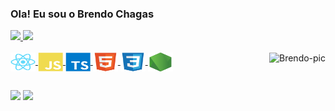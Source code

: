 ### Ola! Eu sou o Brendo Chagas

<div>
  <a href="https://github.com/brendochagas">
  <img height="140em" src="https://github-readme-stats.vercel.app/api?username=brendochagas&show_icons=true&theme=dracula&include_all_commits=true&count_private=true"/>
  <img height="140em" src="https://github-readme-stats.vercel.app/api/top-langs/?username=brendochagas&layout=compact&langs_count=16&theme=dracula"/>
</div>

<div style="display: inline_block"><br>
  <img align="center" alt="Brendo-react" height="30" width="40" src="https://raw.githubusercontent.com/devicons/devicon/master/icons/react/react-original.svg">
  <img align="center" alt="Brendo-Js" height="30" width="40" src="https://raw.githubusercontent.com/devicons/devicon/master/icons/javascript/javascript-plain.svg">
  <img align="center" alt="Brendo-Ts" height="30" width="40" src="https://raw.githubusercontent.com/devicons/devicon/master/icons/typescript/typescript-plain.svg">
  <img align="center" alt="Brendo-HTML" height="30" width="40" src="https://raw.githubusercontent.com/devicons/devicon/master/icons/html5/html5-original.svg">
  <img align="center" alt="Brendo-CSS" height="30" width="40" src="https://raw.githubusercontent.com/devicons/devicon/master/icons/css3/css3-original.svg">
  <img align="center" alt="Brendo-java" height="30" width="40" src="https://raw.githubusercontent.com/devicons/devicon/master/icons/nodejs/nodejs-original.svg">
  <img align="right" alt="Brendo-pic" height="150" src="https://media.discordapp.net/attachments/914421754183700490/1105307929298600056/chibi.png?width=539&height=539">
</div>
  
##
  
<div> 
  <a href = "mailto:brendocesar36@gmail.com"><img src="https://img.shields.io/badge/-Gmail-%23333?style=for-the-badge&logo=gmail&logoColor=white" {target="_blank"}></a>
  <a href="https://www.linkedin.com/in/brendo-chagas" target="_blank"><img src="https://img.shields.io/badge/-LinkedIn-%230077B5?style=for-the-badge&logo=linkedin&logoColor=white" {target="_blank"}></a>   
</div>
  
<!--![Snake animation](https://github.com/BrendoChagas/BrendoChagas/blob/output/github-contribution-grid-snake.svg)-->
